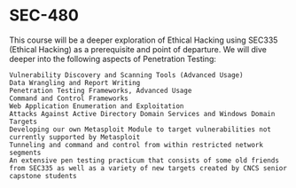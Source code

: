 # SEC-480
This course will be a deeper exploration of Ethical Hacking using SEC335 (Ethical Hacking) as a prerequisite and point of departure. We will dive deeper into the following aspects of Penetration Testing:

    Vulnerability Discovery and Scanning Tools (Advanced Usage)
    Data Wrangling and Report Writing
    Penetration Testing Frameworks, Advanced Usage
    Command and Control Frameworks
    Web Application Enumeration and Exploitation
    Attacks Against Active Directory Domain Services and Windows Domain Targets
    Developing our own Metasploit Module to target vulnerabilities not currently supported by Metasploit
    Tunneling and command and control from within restricted network segments
    An extensive pen testing practicum that consists of some old friends from SEC335 as well as a variety of new targets created by CNCS senior capstone students

